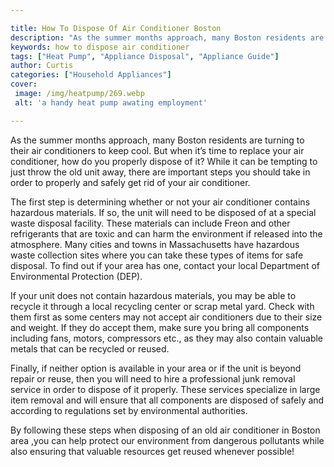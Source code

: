 ```yaml
---

title: How To Dispose Of Air Conditioner Boston
description: "As the summer months approach, many Boston residents are turning to their air conditioners to keep cool. But when it’s time to rep...swipe up to find out"
keywords: how to dispose air conditioner
tags: ["Heat Pump", "Appliance Disposal", "Appliance Guide"]
author: Curtis
categories: ["Household Appliances"]
cover: 
 image: /img/heatpump/269.webp
 alt: 'a handy heat pump awating employment'

---
```


As the summer months approach, many Boston residents are turning to their air conditioners to keep cool. But when it’s time to replace your air conditioner, how do you properly dispose of it? While it can be tempting to just throw the old unit away, there are important steps you should take in order to properly and safely get rid of your air conditioner.

The first step is determining whether or not your air conditioner contains hazardous materials. If so, the unit will need to be disposed of at a special waste disposal facility. These materials can include Freon and other refrigerants that are toxic and can harm the environment if released into the atmosphere. Many cities and towns in Massachusetts have hazardous waste collection sites where you can take these types of items for safe disposal. To find out if your area has one, contact your local Department of Environmental Protection (DEP).

If your unit does not contain hazardous materials, you may be able to recycle it through a local recycling center or scrap metal yard. Check with them first as some centers may not accept air conditioners due to their size and weight. If they do accept them, make sure you bring all components including fans, motors, compressors etc., as they may also contain valuable metals that can be recycled or reused. 

Finally, if neither option is available in your area or if the unit is beyond repair or reuse, then you will need to hire a professional junk removal service in order to dispose of it properly. These services specialize in large item removal and will ensure that all components are disposed of safely and according to regulations set by environmental authorities. 

By following these steps when disposing of an old air conditioner in Boston area ,you can help protect our environment from dangerous pollutants while also ensuring that valuable resources get reused whenever possible!
